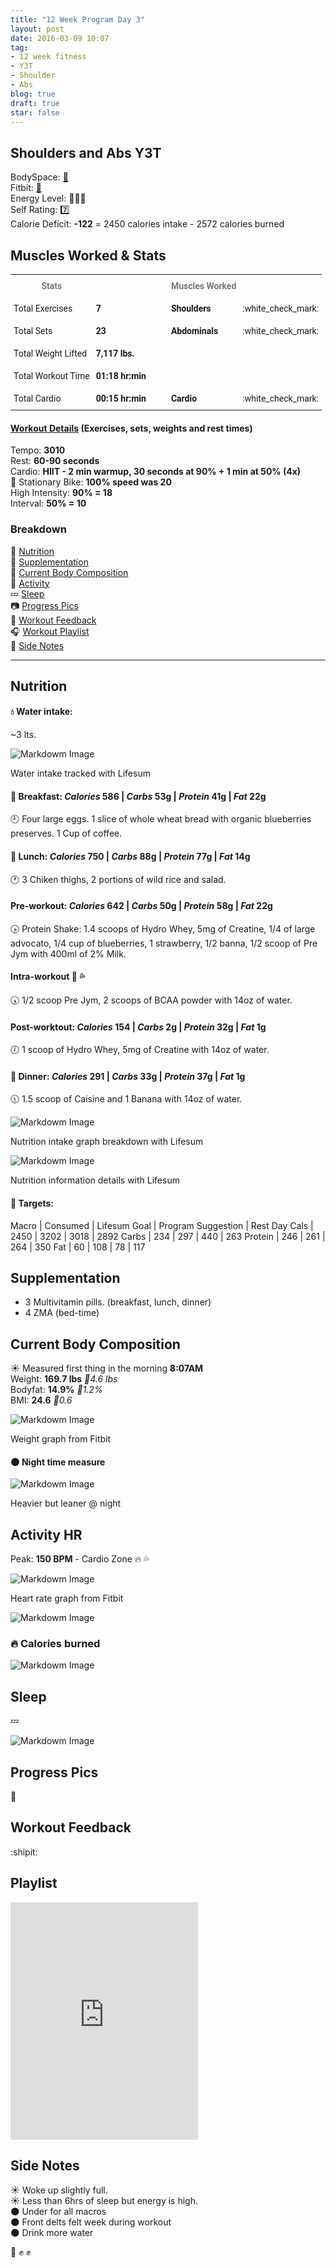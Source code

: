 ```yaml
---
title: "12 Week Program Day 3"
layout: post
date: 2016-03-09 10:07
tag:
- 12 week fitness
- Y3T
- Shoulder
- Abs
blog: true
draft: true
star: false
---
```

## Shoulders and Abs Y3T

BodySpace: [:muscle:](http://bodyspace.bodybuilding.com/brenodamata/) <br>
Fitbit: [:running:](https://www.fitbit.com/user/3WJZ2S) <br>
Energy Level: :battery::battery::battery: <br>
Self Rating: :seven:<br>
Calorie Deficit: **-122** = 2450 calories intake - 2572 calories burned <br>

## Muscles Worked & Stats

<style type="text/css">
.tg  {border-collapse:collapse;border-spacing:0;}
.tg td{font-family:Roboto, sans-serif;font-size:14px;padding:10px 5px;border-style:solid;border-width:0px;overflow:hidden;word-break:normal;}
.tg th{font-family:Roboto, sans-serif;font-size:14px;font-weight:normal;padding:10px 5px;border-style:solid;border-width:0px;overflow:hidden;word-break:normal;}
.tg .tg-lqy6{text-align:right;vertical-align:top}
.tg .tg-yw4l{vertical-align:top}
</style>
<table class="tg">
  <tr>
    <th class="tg-yw4l" style="font-weight:bold; color:#777">Stats</th>
    <th class="tg-yw4l"></th>
    <th class="tg-yw4l"></th>
    <th class="tg-yw4l"></th>
    <th class="tg-yw4l"></th>
    <th class="tg-yw4l" style="font-weight:bold; color:#777">Muscles Worked</th>
    <th class="tg-yw4l"></th>
  </tr>
  <tr>
    <td class="tg-yw4l">Total Exercises</td>
    <td class="tg-yw4l" style="font-weight:bold;">7</td>
    <td></td>
    <td></td>
    <td></td>
    <td class="tg-yw4l" style="font-weight:bold;">Shoulders</td>
    <td class="tg-yw4l">:white_check_mark:</td>
  </tr>
  <tr>
    <td class="tg-yw4l">Total Sets</td>
    <td class="tg-yw4l" style="font-weight:bold;">23</td>
    <td></td>
    <td></td>
    <td></td>
    <td class="tg-yw4l" style="font-weight:bold;">Abdominals</td>
    <td class="tg-yw4l">:white_check_mark:</td>
  </tr>
  <tr>
    <td class="tg-yw4l">Total Weight Lifted</td>
    <td class="tg-yw4l" style="font-weight:bold;">7,117 lbs.</td>
    <td></td>
    <td></td>
    <td></td>
    <td class="tg-yw4l" style="font-weight:bold;"><!-- Secondary muscle group worked --></td>
    <td class="tg-lqy6"></td>
  </tr>
  <tr>
    <td class="tg-yw4l">Total Workout Time</td>
    <td class="tg-yw4l" style="font-weight:bold;">01:18 hr:min</td>
    <td></td>
    <td></td>
    <td></td>
    <td class="tg-yw4l" style="font-weight:bold;"></td>
    <td class="tg-yw4l"></td>
  </tr>
  <tr>
    <td class="tg-yw4l">Total Cardio</td>
    <td class="tg-yw4l" style="font-weight:bold;">00:15 hr:min</td>
    <td></td>
    <td></td>
    <td></td>
    <td class="tg-yw4l" style="font-weight:bold;">Cardio</td>
    <td class="tg-yw4l">:white_check_mark:</td>
  </tr>
</table>

#### [Workout Details](http://my.bodybuilding.com/workouts/track-overview/56e0bac80cf224c625970c3b?edit=5&exerciseid=262) (Exercises, sets, weights and rest times)
Tempo: **3010** <br>
Rest: **60-90 seconds**<br>
Cardio: **HIIT - 2 min warmup, 30 seconds at 90%  + 1 min at 50% (4x)**<br>
:bicyclist: Stationary Bike: **100% speed was 20**<br>
High Intensity: **90% = 18**<br>
Interval: **50% = 10**

<div class="breaker"></div>

### Breakdown
:meat_on_bone: [Nutrition](#nutrition) <br>
:pill: [Supplementation](#supplementation) <br>
:muscle: [Current Body Composition](#current-body-composition) <br>
:heartbeat: [Activity](#activity-hr) <br>
:zzz: [Sleep](#sleep) <br>
:camera: [Progress Pics](#progress-pics) <br>
:thought_balloon: [Workout Feedback](#workout-feedback) <br>
:headphones: [Workout Playlist](#playlist) <br>
:pencil: [Side Notes](#side-notes) <br>

---

## Nutrition

#### :droplet: Water intake:
~3 lts.

![Markdowm Image][water]
<figcaption class="caption">Water intake tracked with Lifesum</figcaption>

#### :egg: Breakfast: *Calories* **586** | *Carbs* **53g** | *Protein* **41g** | *Fat* **22g**
:clock9: Four large eggs. 1 slice of whole wheat bread with organic blueberries preserves. 1 Cup of coffee. <br>

#### :poultry_leg: Lunch: *Calories* **750** | *Carbs* **88g** | *Protein* **77g** | *Fat* **14g**
:clock1: 3 Chiken thighs, 2 portions of wild rice and salad.

#### Pre-workout: *Calories* **642** | *Carbs* **50g** | *Protein* **58g** | *Fat* **22g**
:clock430: Protein Shake: 1.4 scoops of Hydro Whey, 5mg of Creatine, 1/4 of large advocato, 1/4 cup of blueberries, 1 strawberry, 1/2 banna, 1/2 scoop of Pre Jym with 400ml of 2% Milk.

#### Intra-workout :muscle: :sweat_drops:
:clock530: 1/2 scoop Pre Jym, 2 scoops of BCAA powder with 14oz of water.

#### Post-worktout: *Calories* **154** | *Carbs* **2g** | *Protein* **32g** | *Fat* **1g**
:clock7: 1 scoop of Hydro Whey, 5mg of Creatine with 14oz of water.

#### :curry: Dinner: *Calories* **291** | *Carbs* **33g** | *Protein* **37g** | *Fat* **1g**
:clock1130: 1.5 scoop of Caisine and 1 Banana with 14oz of water.

![Markdowm Image][nutrition-intake]
<figcaption class="caption">Nutrition intake graph breakdown with Lifesum</figcaption>

![Markdowm Image][nutrition-info]
<figcaption class="caption">Nutrition information details with Lifesum</figcaption>

#### :dart: Targets:

Macro | Consumed | Lifesum Goal | Program Suggestion | Rest Day
Cals | 2450 | 3202 | 3018 | 2892
Carbs | 234 | 297 | 440 | 263
Protein | 246 | 261 | 264 | 350
Fat | 60 | 108 | 78 | 117

## Supplementation

* 3 Multivitamin pills. (breakfast, lunch, dinner)
* 4 ZMA (bed-time)

## Current Body Composition
:sunny: Measured first thing in the morning **8:07AM** <br>
Weight: **169.7 lbs** *:small_red_triangle_down:4.6 lbs*<br>
Bodyfat: **14.9%** *:small_red_triangle_down:1.2%*<br>
BMI: **24.6** *:small_red_triangle_down:0.6*

![Markdowm Image][weight]
<figcaption class="caption">Weight graph from Fitbit</figcaption>

#### :new_moon: Night time measure

![Markdowm Image][weight-night]
<figcaption class="caption">Heavier but leaner @ night</figcaption>

## Activity HR

Peak: **150 BPM** - Cardio Zone :fire: :sweat_drops:

![Markdowm Image][heart-rate]
<figcaption class="caption">Heart rate graph from Fitbit</figcaption>

![Markdowm Image][activity]


### :fire: Calories burned

![Markdowm Image][calories]


## Sleep

:zzz:

![Markdowm Image][sleep]

## Progress Pics

:no_entry_sign:
<!-- OR -->
<!-- ![Markdowm Image][progress-pic-1]
![Markdowm Image][progress-pic-2] -->

## Workout Feedback

<!-- Choose an emoji or embed a tweet -->

:shipit:

<!-- <blockquote class="twitter-tweet" data-lang="en"><p lang="en" dir="ltr">Like if you&#39;re working out today! 💪</p>&mdash; Gym Motivation (@GymGoers) <a href="https://twitter.com/GymGoers/status/706213281745268736">March 5, 2016</a></blockquote> <script async src="//platform.twitter.com/widgets.js" charset="utf-8"></script> -->

## Playlist

<iframe src="https://embed.spotify.com/?uri=spotify%3Auser%3Abrenodamata%3Aplaylist%3A421NlI3nirNxy86cqajJXt" width="300" height="380" frameborder="0" allowtransparency="true"></iframe>

## Side Notes

:sunny: Woke up slightly full. <br>
:sunny: Less than 6hrs of sleep but energy is high. <br>
:new_moon: Under for all macros <br>
:new_moon: Front delts felt week during workout <br>
:new_moon: Drink more water <br>

:smoking: :fist: :fist:


<!-- Links: -->

[example]: https://ipfs.pics/ipfs/Qmc2UGFKA21U6oATLpvajBSiNQo7DZcproprrRkbXjFXaL
[weight]: https://ipfs.pics/ipfs/QmdXg7KhTWfXuXEAoNgbAEwqx5VpUmugLN5vKt1Jz2qdKa
[weight-night]: https://ipfs.pics/ipfs/QmPGHZmKYbE6Yhqt36EKrzxVucQtEv5TyQUicx6FEZKn86
[activity]: https://ipfs.pics/ipfs/QmTUNJG5iMVb6FZPVzqh91TusyBCopn4R2RvJ82b434goT
[calories]: https://ipfs.pics/ipfs/QmdSxVTKYZ82GFn4neEG3FVT1Y9vvBPrzKZJvBtvqdmLJN
[heart-rate]: https://ipfs.pics/ipfs/QmQvPJXiQmPbZ4qVWPtny2wco6VFHDWAQA3vKvXVLMom6g
[sleep]: https://ipfs.pics/ipfs/QmPshgU5XEjGVGpscsMsX6PRvKL3SKnLrHneRxv6SXw55U
[water]: https://ipfs.pics/ipfs/QmU2TK5uDurrzPywRcQf9Kx9dY3ghaabABwoDMmK2Syie1
<!-- [progress-pic-1]: h
[progress-pic-2]: h -->
[nutrition-intake]: https://ipfs.pics/ipfs/QmVtWDrQji7NZTv8VzbuPSWC6CuruH97RV2jce2qrbDg8B
[nutrition-info]: https://ipfs.pics/ipfs/QmegdTAxvbjbGV4GvcPMLbcUNpvjYDBHLEcFcvvcZFk2Kq
